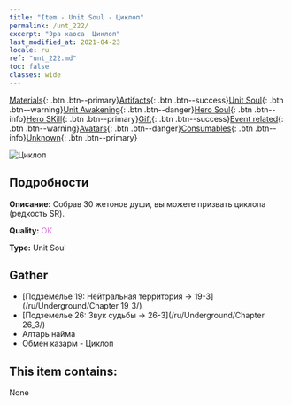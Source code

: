 ```yaml
---
title: "Item - Unit Soul - Циклоп"
permalink: /unt_222/
excerpt: "Эра хаоса  Циклоп"
last_modified_at: 2021-04-23
locale: ru
ref: "unt_222.md"
toc: false
classes: wide
---
```

 [Materials](/ItemsRU/){: .btn .btn--primary}[Artifacts](/ItemsRU/Artifacts/){: .btn .btn--success}[Unit Soul](/ItemsRU/UnitSoul/){: .btn .btn--warning}[Unit Awakening](/ItemsRU/UnitAwakening/){: .btn .btn--danger}[Hero Soul](/ItemsRU/HeroSoul/){: .btn .btn--info}[Hero SKill](/ItemsRU/HeroSkill/){: .btn .btn--primary}[Gift](/ItemsRU/Gift/){: .btn .btn--success}[Event related](/ItemsRU/Events/){: .btn .btn--warning}[Avatars](/ItemsRU/Avatars/){: .btn .btn--danger}[Consumables](/ItemsRU/Consumables/){: .btn .btn--info}[Unknown](/ItemsRU/Unknown/){: .btn .btn--primary}

 ![Циклоп](/images/u/ti_duyanjuren.jpg)

## Подробности
 **Описание:** Собрав 30 жетонов души, вы можете призвать циклопа (редкость SR).

 **Quality:** <span style="color: #DA70D6">OK</span>

 **Type:** Unit Soul

## Gather

*    [Подземелье 19: Нейтральная территория -> 19-3](/ru/Underground/Chapter 19_3/) 
*    [Подземелье 26: Звук судьбы -> 26-3](/ru/Underground/Chapter 26_3/) 
*    Алтарь найма 
*    Обмен казарм - Циклоп 

## This item contains:

  None

